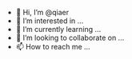 - 👋 Hi, I’m @qiaer
- 👀 I’m interested in ...
- 🌱 I’m currently learning ...
- 💞️ I’m looking to collaborate on ...
- 📫 How to reach me ...

<!---
qiaer/qiaer is a ✨ special ✨ repository because its `README.md` (this file) appears on your GitHub profile.
You can click the Preview link to take a look at your changes.
--->
